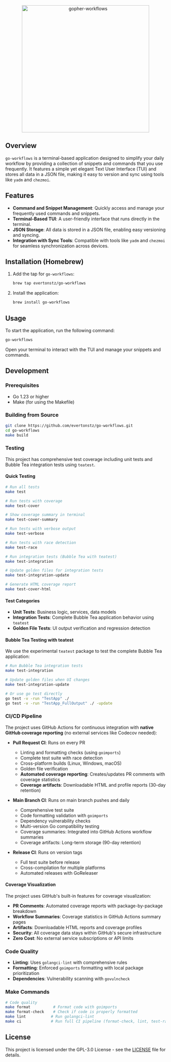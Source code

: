 <div align="center">
  <img src="https://github.com/user-attachments/assets/e9288a0d-4c15-4543-a745-822fa58f2b13" alt="gopher-workflows" width="400" />
</div>

## Overview

`go-workflows` is a terminal-based application designed to simplify your daily workflow by providing a collection of snippets and commands that you use frequently. It features a simple yet elegant Text User Interface (TUI) and stores all data in a JSON file, making it easy to version and sync using tools like `yadm` and `chezmoi`.

## Features

- **Command and Snippet Management**: Quickly access and manage your frequently used commands and snippets.
- **Terminal-Based TUI**: A user-friendly interface that runs directly in the terminal.
- **JSON Storage**: All data is stored in a JSON file, enabling easy versioning and syncing.
- **Integration with Sync Tools**: Compatible with tools like `yadm` and `chezmoi` for seamless synchronization across devices.

## Installation (Homebrew)

1. Add the tap for `go-workflows`:
   ```bash
   brew tap evertonstz/go-workflows
   ```
2. Install the application:
   ```bash
   brew install go-workflows
   ```

## Usage

To start the application, run the following command:

```bash
go-workflows
```

Open your terminal to interact with the TUI and manage your snippets and commands.

## Development

### Prerequisites

- Go 1.23 or higher
- Make (for using the Makefile)

### Building from Source

```bash
git clone https://github.com/evertonstz/go-workflows.git
cd go-workflows
make build
```

### Testing

This project has comprehensive test coverage including unit tests and Bubble Tea integration tests using `teatest`.

#### Quick Testing

```bash
# Run all tests
make test

# Run tests with coverage
make test-cover

# Show coverage summary in terminal
make test-cover-summary

# Run tests with verbose output
make test-verbose

# Run tests with race detection
make test-race

# Run integration tests (Bubble Tea with teatest)
make test-integration

# Update golden files for integration tests
make test-integration-update

# Generate HTML coverage report
make test-cover-html
```

#### Test Categories

- **Unit Tests**: Business logic, services, data models
- **Integration Tests**: Complete Bubble Tea application behavior using `teatest`
- **Golden File Tests**: UI output verification and regression detection

#### Bubble Tea Testing with teatest

We use the experimental `teatest` package to test the complete Bubble Tea application:

```bash
# Run Bubble Tea integration tests
make test-integration

# Update golden files when UI changes
make test-integration-update

# Or use go test directly
go test -v -run "TestApp" ./
go test -v -run "TestApp_FullOutput" ./ -update
```

### CI/CD Pipeline

The project uses GitHub Actions for continuous integration with **native GitHub coverage reporting** (no external services like Codecov needed):

- **Pull Request CI**: Runs on every PR

  - Linting and formatting checks (using `goimports`)
  - Complete test suite with race detection
  - Cross-platform builds (Linux, Windows, macOS)
  - Golden file verification
  - **Automated coverage reporting**: Creates/updates PR comments with coverage statistics
  - **Coverage artifacts**: Downloadable HTML and profile reports (30-day retention)

- **Main Branch CI**: Runs on main branch pushes and daily
  - Comprehensive test suite
  - Code formatting validation with `goimports`
  - Dependency vulnerability checks
  - Multi-version Go compatibility testing
  - Coverage summaries: Integrated into GitHub Actions workflow summaries
  - Coverage artifacts: Long-term storage (90-day retention)

- **Release CI**: Runs on version tags
  - Full test suite before release
  - Cross-compilation for multiple platforms
  - Automated releases with GoReleaser

#### Coverage Visualization

The project uses GitHub's built-in features for coverage visualization:

- **PR Comments**: Automated coverage reports with package-by-package breakdown
- **Workflow Summaries**: Coverage statistics in GitHub Actions summary pages
- **Artifacts**: Downloadable HTML reports and coverage profiles
- **Security**: All coverage data stays within GitHub's secure infrastructure
- **Zero Cost**: No external service subscriptions or API limits

### Code Quality

- **Linting**: Uses `golangci-lint` with comprehensive rules
- **Formatting**: Enforced `goimports` formatting with local package prioritization
- **Dependencies**: Vulnerability scanning with `govulncheck`

### Make Commands

```bash
# Code quality
make format          # Format code with goimports
make format-check    # Check if code is properly formatted
make lint           # Run golangci-lint
make ci             # Run full CI pipeline (format-check, lint, test-race, test-cover)
```

## License

This project is licensed under the GPL-3.0 License - see the [LICENSE](LICENSE) file for details.
